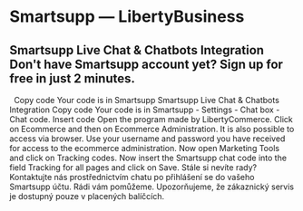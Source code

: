 # Smartsupp — LibertyBusiness
## Smartsupp Live Chat & Chatbots Integration Don't have Smartsupp account yet? Sign up for free in just 2 minutes.
  Copy code Your code is in Smartsupp 
Smartsupp Live Chat & Chatbots Integration
Copy code
Your code is in Smartsupp - Settings - Chat box - Chat code.
Insert code
Open the program made by LibertyCommerce. Click on Ecommerce and then on Ecommerce Administration.
It is also possible to access via browser. Use your username and password you have received for access to the ecommerce administration.
Now open Marketing Tools and click on Tracking codes.
Now insert the Smartsupp chat code into the field Tracking for all pages and click on Save.
Stále si nevíte rady? Kontaktujte nás prostřednictvím chatu po přihlášení se do vašeho Smartsupp účtu. Rádi vám pomůžeme. Upozorňujeme, že zákaznický servis je dostupný pouze v placených balíčcích.

